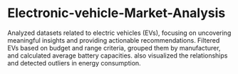 # Electronic-vehicle-Market-Analysis
 Analyzed datasets related to electric vehicles (EVs),  focusing on uncovering meaningful insights and providing  actionable recommendations. Filtered EVs based on budget and  range criteria, grouped them by manufacturer, and calculated  average battery capacities. also visualized the  relationships and  detected  outliers in energy consumption.
